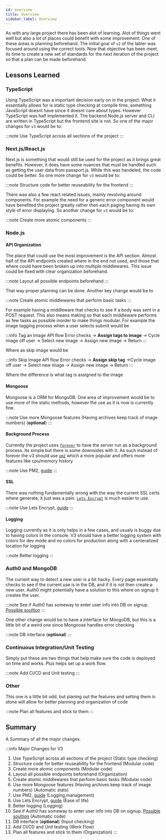 ```yaml
---
id: overview 
title: Overview 
sidebar_label: Overview
---
```


As with any large project there has been alot of learning. Alot of things went
well but also a lot of places could benefit with some improvement. One of these
areas is planning beforehand. The initial goal of `v2` of the labler was focused
around using the correct tools. Now that objective has been meet, its time to
create a new set of standards for the next iteration of the project so that a
plan can be made beforehand.

## Lessons Learned

### TypeScript

Using TypeScript was a important decision early on in the project. What it
essentially allows for is static type checking at compile time, something
JavaScript doesnt have since it doesnt care about types. However TypeScript was
half implemented it. The backend Node.js server and CLI are written in
TypeScript but the frontend site is not. So one of the major changes for `v3`
would be to:

:::note 
Use TypeScript across all sections of the project
:::

### Next.js/React.js

Next.js is something that would still be used for the project as it brings great
benefits. However, it does have some nuances that must be handled such as
getting the user data from passport.js. While this was handeled, the code could
be better. So one more change for `v3` would be to:

:::note 
Structure code for better reuseability for the frontend
:::

There was also a few react related issues, mainly revolving around components.
For example the need for a generic error component would have benefited the
project greatly rather then each paging having its own style of error
displaying. So another change for `v3` would be to:

:::note 
Create more atomic components
:::

### Node.js


#### API Organization

The place that could use the most improvement is the API section. Almost half of
the API endpoints created where in the end not used, and those that where could
have been broken up into multiple middlewares. This issue could be fixed with
clear organization beforehand.

:::note
Layout all possible endpoints beforehand
:::

That way proper planning can be done. Another key change would be to

:::note
Create atomic middlewares that perform basic tasks
:::

For example having a middleware that checks to see if a body was sent in a POST
request. This also means making so that each middleware performs as few tasks as
possible inorder to make things modular. For example the image tagging process
when a user selects submit would be

:::info Tag an Image API flow
Error checks -> **Assign tags to image** -> Cycle image off user -> Select
new image -> Assign new image -> Return
:::

Where as skip image would be 

:::info Skip Image API flow
Error checks -> **Assign skip tag** ->Cycle image off user -> Select
new image -> Assign new image -> Return
:::

Where the difference is what tag is assigned to the image

#### Mongoose

Mongoose is a ORM for MongoDB. One area of improvement would be to use more of
the static methods, however the use as it is now is currently fine.

:::note
Use more Mongoose features (Having archives keep track of image numbers) (**optional**)
:::

#### Background Process

Currently the project uses [`forever`](https://www.npmjs.com/package/forever) to
have the server run as a background process. Its simple but there is some
downsides with it. As such instead of forever the v3 should use [`pm2`](https://pm2.keymetrics.io/)
which a more popular and offers more features like cpu/memory history

:::note
Use PM2, [guide](https://www.youtube.com/watch?v=oykl1Ih9pMg)
:::

#### SSL

There was nothing fundamentally wrong with the way the current SSL certs where
generate, it just was a pain. [`Lets Encrypt`](https://letsencrypt.org/) is much
easier to use.

:::note
Use Lets Encrypt, [guide](https://www.youtube.com/watch?v=oykl1Ih9pMg)
:::


#### Logging

Logging currently as it is only helps in a few cases, and usualy is buggy due to
having colors in the console. V3 should have a better logging system with colors
for dev mode and no colors for production along with a centeralized location for logging

:::note
Better logging
:::

### Auth0 and MongoDB

The current way to detect a new user is a bit hacky. Every page essentially
checks to see if the current use is in the DB, and if it is not then create a
new user. Auth0 might potentially have a solution to this where on signup it
creates the user.

:::note 
See if Auth0 has someway to enter user info into DB on signup. [Possible soultion](https://auth0.com/blog/get-realtime-auth-events-with-auth0-and-pusher/)
:::

One other change would be to have a interface for MongoDB, but this is a little
bit of a weird one since Mongoose handles error checking

:::note
DB interface (**optional**)
:::


### Continuous Integration/Unit Testing

Simply put these are two things that help make sure the code is deployed on time
and works. Plus helps set up a work flow.

:::note
Add CI/CD and Unit testing
:::

### Other

This one is a little bit odd, but planing out the features and setting them in
stone will allow for better planning and organization of code

:::note
Plan all features and stick to them
:::



## Summary

A Summary of all the major changes.

:::info Major Changes for V3
1. Use TypeScript across all sections of the project (Static type checking)
2. Structure code for better reuseability for the frontend (Modular code)
3. Create more atomic components (Modular code)
4. Layout all possible endpoints beforehand (Organization)
5. Create atomic middlewares that perform basic tasks (Modular code)
6. Use more Mongoose features (Having archives keep track of image numbers) (Automatic stats)
7. Use PM2, [guide](https://www.youtube.com/watch?v=oykl1Ih9pMg) (Logging,management)
8. Use Lets Encrypt, [guide](https://www.youtube.com/watch?v=oykl1Ih9pMg) (Ease of life)
9. Better logging (Logging)
10. See if Auth0 has someway to enter user info into DB on signup. [Possible soultion](https://auth0.com/blog/get-realtime-auth-events-with-auth0-and-pusher/) (Automatic code)
11. DB interface (**optional**) (Input checking)
12. Add CI/CD and Unit testing (Work Flow)
13. Plan all features and stick to them (Organization)
:::